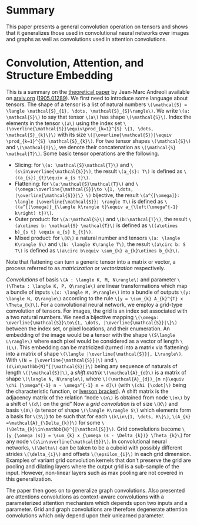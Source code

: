 # Summary #

This paper presents a general convolution operation on tensors and shows that it generalizes those used in convolutional neural networks over images and graphs as well as convolutions used in attention convolutions.

# Convolution, Attention, and Structure Embedding #

This is a summary on the [theoretical paper][1] by Jean-Marc Andreoli available
on [arxiv.org][2] ([1905.01289][1]). We first need to introduce some language
about tensors. The shape of a tensor is a list of natural numbers
`\(\mathcal{S} = \langle \mathcal{S}_{1}, \dots, \mathcal{S}_{S}\rangle\)`. We
write `\(a: \mathcal{S}\)` to say that tensor `\(a\)` has shape
`\(\mathcal{S}\)`. Index the elements in the tensor `\(a\)` using the index set
`\(\overline{\mathcal{S}}\equiv\prod_{k=1}^{S} \{1, \dots, \mathcal{S}_{k}\}\)`
with its size
`\(|\overline{\mathcal{S}}|\equiv \prod_{k=1}^{S} \mathcal{S}_{k}\)`. For two
tensor shapes `\(\mathcal{S}\)` and `\(\mathcal{T}\)`, we denote their
concatenation as `\(\mathcal{S} \mathcal{T}\)`. Some basic tensor operations are
the following.

* Slicing: for `\(a: \mathcal{S}\mathcal{T}\)` and
  `\(s\in\overline{\mathcal{S}}\)`, the result `\(a_{s}: T\)` is defined as
  `\((a_{s})_{t}\equiv a_{s t}\)`.
* Flattening: for `\(a:\mathcal{S}\mathcal{T}\)` and
  `\(\omega:\overline{\mathcal{S}}\to \{1, \dots, |\overline{\mathcal{S}}|\}
  \)` bijective, the result `\(a^{[\omega]}: \langle |\overline{\mathcal{S}}|
  \rangle T\)` is defined as `\((a^{[\omega]}_{\langle k\rangle t}\equiv
  a_{\left(\omega^{-1} k\right) t})\)`.
* Outer product: for `\(a:\mathcal{S}\)` and `\(b:\mathcal{T}\)`, the result
  `\(a\otimes b: \mathcal{S} \mathcal{T}\)` is defined as `\((a\otimes b)_{s t}
  \equiv a_{s} b_{t}\)`.
* Mixed product: for `\(K\)` a natural number and tensors
  `\(a: \langle K\rangle S\)` and `\(b: \langle K\rangle T\)`, the result
  `\(a\circ b: S T\)` is defined as `\(a\circ b\equiv \sum_{k} a_{k}\otimes
  b_{k}\)`.

Note that flattening can turn a generic tensor into a matrix or vector, a
process referred to as *matricization* or *vectorization* respectively.

*Convolutions* of basis `\(A : \langle K, M, N\rangle\)` and parameter
`\(\Theta : \langle K, P, Q\rangle\)` are linear transformations which map
a bundle of inputs `\(x: \langle M, P\rangle\)` into a bundle of outputs
`\(y: \langle N, Q\rangle\)` according to the rule
`\[y = \sum_{k} A_{k}^{T} x \Theta_{k}\]`. For a convolutional neural network,
we employ a grid-type convolution of tensors. For images, the grid is an index
set associated with a two natural numbers. We need a bijective mapping
`\(\omega: \overline{\mathcal{S}}\to\{1, \dots, |\overline{\mathcal{S}}|\}\)`
between the index set, or pixel locations, and their enumeration. An embedding
of the image would be a tensor with the shape `\(S\langle L\rangle\)` where each
pixel would be considered as a vector of length `\(L\)`. This embedding can be
matricized (turned into a matrix via flattening) into a matrix of shape
`\(\langle |\overline{\mathcal{S}}|, L\rangle\)`. With 
`\(N = |\overline{\mathcal{S}}|\)` and `\(d\in\mathbb{N}^{|\mathcal{S}|}\)`
being any sequence of naturals of length `\(|\mathcal{S}|\)`, a *shift
matrix* `\(\mathcal{A}_{d}\)` is a matrix of shape `\(\langle N, N\rangle\)`,
where `\((\mathcal{A}_{d})_{m n}\equiv \chi [\omega^{-1} n - \omega^{-1} m =
d]\)` (with `\(chi [\cdot]\)` being the characteristic function, or [Iverson
bracket][3]). A shift matrix is the adjacency matrix of the relation &ldquo;node
`\(n\)` is obtained from node `\(m\)` by a shift of `\(d\)` on the grid&rdquo;
Now a *grid convolution* is of size `\(K\)` and basis `\(A\)` (a tensor of shape
`\(\langle K\rangle S\)` which elements form a basis for `\(S\)`) to be such
that for each `\(k\in\{1, \dots, K\}\)`, `\(A_{k} =\mathcal{A}_{\Delta_{k}}\)`
for some `\(\Delta_{k}\in\mathbb{N}^{|\mathcal{S}}\)`. Grid convolutions become
`\[y_{\omega (s)} = \sum_{k} x_{\omega (s - \Delta_{k})} \Theta_{k}\]` for
any node `\(s\in\overline{\mathcal{S}}\)`. In convolutional neural networks,
`\(\Delta\)` can be taken to be a cuboid with possibly different strides
`\(\delta_{i}\)` and offsets `\(\epsilon_{i}\)` in each grid dimension. Examples
of variant grid convolution kernels that don't preserve the grid are pooling and
dilating layers where the output grid is a sub-sample of the input. However, 
non-linear layers such as max pooling are not covered in this generalization.

The paper then goes on to generalize graph convolutions. Also presented are
attentions convolutions as context-aware convolutions with a parameterized
attention mechanism which depends upon two inputs and a parameter. Grid and
graph convolutions are therefore degenerate attention convolutions which only
depend upon their unlearned parameter.

[1]: https://arxiv.org/abs/1905.01289
[2]: https://arxiv.org/
[3]: https://en.wikipedia.org/wiki/Iverson_bracket
